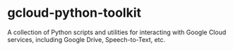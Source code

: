 # gcloud-python-toolkit

A collection of Python scripts and utilities for interacting with Google Cloud services, including Google Drive, Speech-to-Text, etc.
